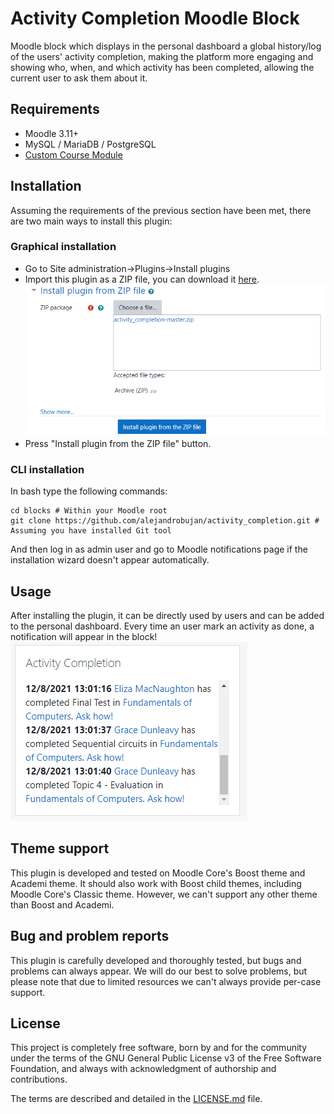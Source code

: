 # Activity Completion Moodle Block

Moodle block which displays in the personal dashboard a global history/log of the users' activity completion, making the platform more engaging and showing who, when, and which activity has been completed, allowing the current user to ask them about it.

## Requirements

* Moodle 3.11+
* MySQL / MariaDB / PostgreSQL
* [Custom Course Module](https://github.com/alejandrobujan/course)

## Installation

Assuming the requirements of the previous section have been met, there are two main ways to install this plugin:

### Graphical installation

* Go to Site administration->Plugins->Install plugins 
* Import this plugin as a ZIP file, you can download it [here](https://github.com/alejandrobujan/activity_completion/archive/refs/heads/master.zip).
![Installation as ZIP](doc/img/install_plugin_zip.png)
* Press "Install plugin from the ZIP file" button.

### CLI installation
In bash type the following commands:
```
cd blocks # Within your Moodle root
git clone https://github.com/alejandrobujan/activity_completion.git # Assuming you have installed Git tool
```
And then log in as admin user and go to Moodle notifications page if the installation wizard doesn't appear automatically.

## Usage

After installing the plugin, it can be directly used by users and can be added to the personal dashboard. Every time an user mark an activity as done, a notification will appear in the block!
![Notifications](doc/img/notifications.png)

## Theme support

This plugin is developed and tested on Moodle Core's Boost theme and Academi theme. It should also work with Boost child themes, including Moodle Core's Classic theme. However, we can't support any other theme than Boost and Academi.

## Bug and problem reports

This plugin is carefully developed and thoroughly tested, but bugs and problems can always appear. We will do our best to solve problems, but please note that due to limited resources we can't always provide per-case support.

## License

This project is completely free software, born by and for the community under the terms of the GNU General Public License v3 of the Free Software Foundation, and always with acknowledgment of authorship and contributions.

The terms are described and detailed in the [LICENSE.md](LICENSE.md) file.


